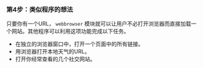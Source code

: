 ### 第4步：类似程序的想法

只要你有一个URL， `webbrowser` 模块就可以让用户不必打开浏览器而直接加载一个网站。其他程序可以利用这项功能完成以下任务。

+ 在独立的浏览器窗口中，打开一个页面中的所有链接。
+ 用浏览器打开本地天气的URL。
+ 打开你经常查看的几个社交网站。

